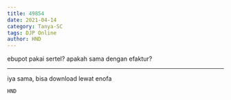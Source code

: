 ```yaml
---
title: 49854
date: 2021-04-14
category: Tanya-SC
tags: DJP Online
author: HND
---
```


ebupot pakai sertel? apakah sama dengan efaktur?

---

iya sama, bisa download lewat enofa

`HND`
